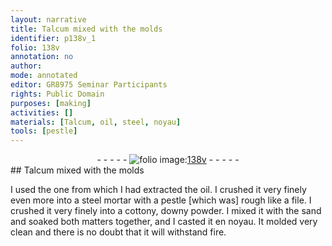 ```yaml
---
layout: narrative
title: Talcum mixed with the molds
identifier: p138v_1
folio: 138v
annotation: no
author:
mode: annotated
editor: GR8975 Seminar Participants
rights: Public Domain
purposes: [making]
activities: []
materials: [Talcum, oil, steel, noyau]
tools: [pestle]
---
```


 <div class="folio" align="center">- - - - - <a href="http://gallica.bnf.fr/ark:/12148/btv1b10500001g/f282.item.r=" target="_blank"><img src="https://cu-mkp.github.io/GR8975-edition/assets/photo-icon.png" alt="folio image: " style="display:inline-block; margin-bottom:-3px;"/>138v</a> - - - - - </div> 
##  <span class="material">Talcum</span> mixed with the molds 

  
 I used the one from which I had extracted the <span class="material">oil</span>. I crushed it very finely even more into a <span class="material">steel</span> mortar with a <span class="tool">pestle</span> [which was] rough like a file. I crushed it very finely into a cottony, downy powder. I mixed it with the sand and soaked both matters together, and I casted it en <span class="material">noyau</span>. It molded very clean and there is no doubt that it will withstand fire. 
 